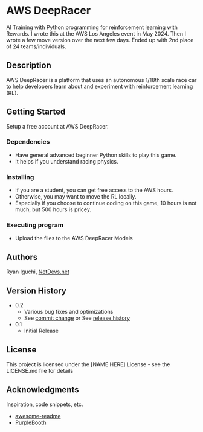# AWS DeepRacer

AI Training with Python programming for reinforcement learning with Rewards. I wrote this at the AWS Los Angeles event in May 2024. Then I wrote a few move version over the next few days. Ended up with 2nd place of 24 teams/individuals. 

## Description

AWS DeepRacer is a platform that uses an autonomous 1/18th scale race car to help developers learn about and experiment with reinforcement learning (RL).

## Getting Started

Setup a free account at AWS DeepRacer.

### Dependencies

- Have general advanced beginner Python skills to play this game.
- It helps if you understand racing physics.

### Installing

- If you are a student, you can get free access to the AWS hours.
- Otherwise, you may want to move the RL locally.
- Especially if you choose to continue coding on this game, 10 hours is not much, but 500 hours is pricey.

### Executing program

- Upload the files to the AWS DeepRacer Models

## Authors

Ryan Iguchi, [NetDevs.net](https://netdevs.net)

## Version History

- 0.2
  - Various bug fixes and optimizations
  - See [commit change]() or See [release history]()
- 0.1
  - Initial Release

## License

This project is licensed under the [NAME HERE] License - see the LICENSE.md file for details

## Acknowledgments

Inspiration, code snippets, etc.

- [awesome-readme](https://github.com/matiassingers/awesome-readme)
- [PurpleBooth](https://gist.github.com/PurpleBooth/109311bb0361f32d87a2)
